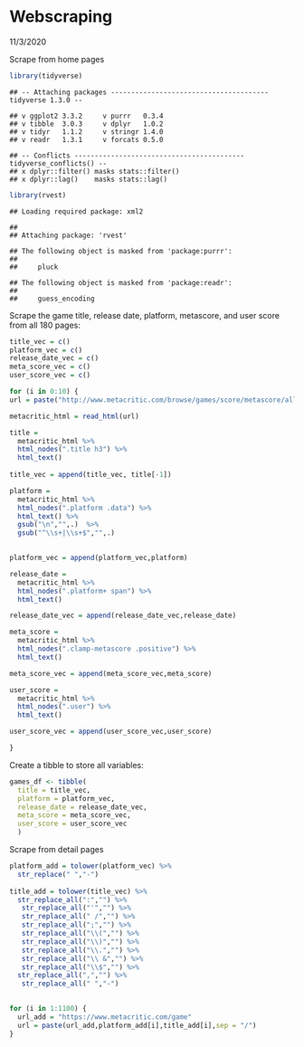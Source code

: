 Webscraping
================
11/3/2020

Scrape from home pages

``` r
library(tidyverse)
```

    ## -- Attaching packages --------------------------------------- tidyverse 1.3.0 --

    ## v ggplot2 3.3.2     v purrr   0.3.4
    ## v tibble  3.0.3     v dplyr   1.0.2
    ## v tidyr   1.1.2     v stringr 1.4.0
    ## v readr   1.3.1     v forcats 0.5.0

    ## -- Conflicts ------------------------------------------ tidyverse_conflicts() --
    ## x dplyr::filter() masks stats::filter()
    ## x dplyr::lag()    masks stats::lag()

``` r
library(rvest)
```

    ## Loading required package: xml2

    ## 
    ## Attaching package: 'rvest'

    ## The following object is masked from 'package:purrr':
    ## 
    ##     pluck

    ## The following object is masked from 'package:readr':
    ## 
    ##     guess_encoding

Scrape the game title, release date, platform, metascore, and user score
from all 180 pages:

``` r
title_vec = c()
platform_vec = c()
release_date_vec = c()
meta_score_vec = c()
user_score_vec = c()

for (i in 0:10) {
url = paste("http://www.metacritic.com/browse/games/score/metascore/all/psvita/filtered?view=detailed&page=", i, sep = "")

metacritic_html = read_html(url)

title =
  metacritic_html %>% 
  html_nodes(".title h3") %>% 
  html_text()
  
title_vec = append(title_vec, title[-1])

platform = 
  metacritic_html %>% 
  html_nodes(".platform .data") %>% 
  html_text() %>% 
  gsub("\n","",.)  %>% 
  gsub("^\\s+|\\s+$","",.) 
  

platform_vec = append(platform_vec,platform)

release_date = 
  metacritic_html %>% 
  html_nodes(".platform+ span") %>% 
  html_text()

release_date_vec = append(release_date_vec,release_date)

meta_score = 
  metacritic_html %>% 
  html_nodes(".clamp-metascore .positive") %>% 
  html_text()

meta_score_vec = append(meta_score_vec,meta_score)

user_score = 
  metacritic_html %>% 
  html_nodes(".user") %>% 
  html_text()

user_score_vec = append(user_score_vec,user_score)

}
```

Create a tibble to store all variables:

``` r
games_df <- tibble(
  title = title_vec,
  platform = platform_vec,
  release_date = release_date_vec,
  meta_score = meta_score_vec,
  user_score = user_score_vec
  )
```

Scrape from detail pages

``` r
platform_add = tolower(platform_vec) %>% 
  str_replace(" ","-")
  
title_add = tolower(title_vec) %>% 
  str_replace_all(":","") %>% 
   str_replace_all("'","") %>% 
   str_replace_all(" /","") %>% 
   str_replace_all(";","") %>% 
   str_replace_all("\\(","") %>% 
   str_replace_all("\\)","") %>% 
   str_replace_all("\\.","") %>% 
   str_replace_all("\\ &","") %>%
   str_replace_all("\\$","") %>% 
  str_replace_all(",","") %>% 
   str_replace_all(" ","-")  
  

for (i in 1:1100) {
  url_add = "https://www.metacritic.com/game"
  url = paste(url_add,platform_add[i],title_add[i],sep = "/")
}
```
